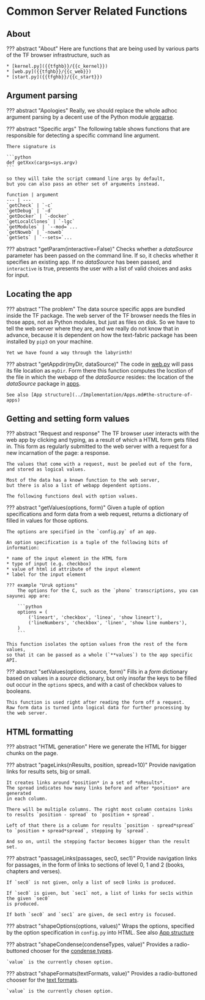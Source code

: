# Common Server Related Functions

## About

??? abstract "About"
    Here are functions that are being used by various parts of the
    TF browser infrastructure, such as 

    * [kernel.py]({{tfghb}}/{{c_kernel}})
    * [web.py]({{tfghb}}/{{c_web}})
    * [start.py]({{tfghb}}/{{c_start}})

## Argument parsing

??? abstract "Apologies"
    Really, we should replace the whole adhoc argument parsing by a decent use
    of the Python module
    [argparse]({{python}}/library/argparse.html#module-argparse). 

??? abstract "Specific args"
    The following table shows functions that are responsible for
    detecting a specific command line argument.

    There signature is

    ```python
    def getXxx(cargs=sys.argv)
    ```

    so they will take the script command line args by default,
    but you can also pass an other set of arguments instead.

    function | argument
    --- | ---
    `getCheck` | `-c`
    `getDebug` | `-d`
    `getDocker` | `-docker`
    `getLocalClones` | `-lgc`
    `getModules` | `--mod=`...
    `getNoweb` | `-noweb`
    `getSets` | `--sets=`...


??? abstract "getParam(interactive=False)"
    Checks whether a *dataSource* parameter has been passed on the command line.
    If so, it checks whether it specifies an existing app.
    If no *dataSource* has been passed, and `interactive` is true,
    presents the user with a list of valid choices and asks for input.

## Locating the app

??? abstract "The problem"
    The data source specific apps are bundled inside the TF package.
    The web server of the TF browser needs the files in those apps,
    not as Python modules, but just as files on disk.
    So we have to tell the web server where they are, and we really do not know that
    in advance, because it is dependent on how the text-fabric package has been
    installed by `pip3` on your machine.

    Yet we have found a way through the labyrinth!

??? abstract "getAppdir(myDir, dataSource)"
    The code in
    [web.py]({{tfghb}}/{{c_web}})
    will pass its file location as `myDir`.
    Form there this function computes the locstion of the file in which
    the webapp of the *dataSource* resides: the location of the
    *dataSource* package in
    [apps]({{tfght}}/{{b_apps}}).

    See also [App structure](../Implementation/Apps.md#the-structure-of-apps)

## Getting and setting form values

??? abstract "Request and response"
    The TF browser user interacts with the web app by clicking and typing,
    as a result of which a HTML form gets filled in.
    This form as regularly submitted to the web server with a request
    for a new incarnation of the page: a response.

    The values that come with a request, must be peeled out of the form,
    and stored as logical values.

    Most of the data has a known function to the web server,
    but there is also a list of webapp dependent options.

    The following functions deal with option values.

??? abstract "getValues(options, form)"
    Given a tuple of option specifications and form data from a web request,
    returns a dictionary of filled in values for those options.

    The options are specified in the `config.py` of an app.

    An option specification is a tuple of the following bits of information:

    * name of the input element in the HTML form
    * type of input (e.g. checkbox)
    * value of html id attribute of the input element
    * label for the input element

    ??? example "Uruk options"
        The options for the C, such as the `phono` transcriptions, you can sayunei app are:

        ```python
        options = (
            ('lineart', 'checkbox', 'linea', 'show lineart'),
            ('lineNumbers', 'checkbox', 'linen', 'show line numbers'),
        )
        ```

    This function isolates the option values from the rest of the form values,
    so that it can be passed as a whole (`**values`) to the app specific API.

??? abstract "setValues(options, source, form)"
    Fills in a *form* dictionary based on values in a *source* dictionary,
    but only insofar the keys to be filled out occur in the `options` specs,
    and with a cast of checkbox values to booleans. 

    This function is used right after reading the form off a request.
    Raw form data is turned into logical data for further processing by the web server.

## HTML formatting

??? abstract "HTML generation"
    Here we generate the HTML for bigger chunks on the page.

??? abstract "pageLinks(nResults, position, spread=10)"
    Provide navigation links for results sets, big or small.

    It creates links around *position* in a set of *nResults*.
    The spread indicates how many links before and after *position* are generated
    in each column.

    There will be multiple columns. The right most column contains links
    to results `position - spread` to `position + spread`.

    Left of that there is a column for results `position - spread*spread`
    to `position + spread*spread`, stepping by `spread`.

    And so on, until the stepping factor becomes bigger than the result set.

??? abstract "passageLinks(passages, sec0, sec1)"
    Provide navigation links for passages,
    in the form of links to sections of level 0, 1 and 2 (books, chapters and verses).
    
    If `sec0` is not given, only a list of sec0 links is produced.

    If `sec0` is given, but `sec1` not, a list of links for sec1s within the given `sec0`
    is produced.
    
    If both `sec0` and `sec1` are given, de sec1 entry is focused. 

??? abstract "shapeOptions(options, values)"
    Wraps the options, specified by the option specification in `config.py`
    into HTML.
    See also [App structure](../Implementation/Apps.md#the-structure-of-apps)

??? abstract "shapeCondense(condenseTypes, value)"
    Provides a radio-buttoned chooser for the
    [condense types](../Kernel/#data-service-api).

    `value` is the currently chosen option.

??? abstract "shapeFormats(textFormats, value)"
    Provides a radio-buttoned chooser for the
    [text formats](../Kernel/#data-service-api).

    `value` is the currently chosen option.

